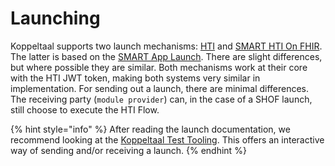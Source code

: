 # Launching

Koppeltaal supports two launch mechanisms: [HTI](hti.md) and [SMART HTI On FHIR](smart-hti-on-fhir.md). The latter is based on the [SMART App Launch](https://www.hl7.org/fhir/smart-app-launch/). There are slight differences, but where possible they are similar. Both mechanisms work at their core with the HTI JWT token, making both systems very similar in implementation. For sending out a launch, there are minimal differences. The receiving party (`module provider`) can, in the case of a SHOF launch, still choose to execute the HTI Flow.

{% hint style="info" %}
After reading the launch documentation, we recommend looking at the [Koppeltaal Test Tooling](../koppeltaal-test-tooling.md). This offers an interactive way of sending and/or receiving a launch.
{% endhint %}
